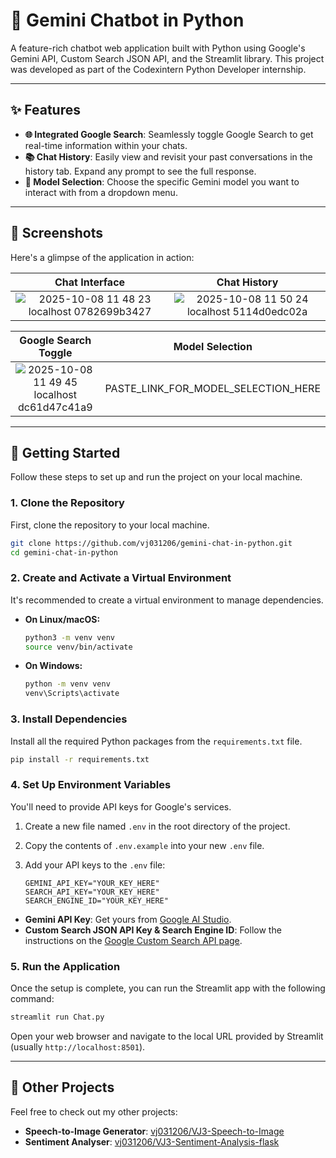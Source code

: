 # 🤖 Gemini Chatbot in Python

A feature-rich chatbot web application built with Python using Google's Gemini API, Custom Search JSON API, and the Streamlit library. This project was developed as part of the Codexintern Python Developer internship.

-----

## ✨ Features

  * **🌐 Integrated Google Search**: Seamlessly toggle Google Search to get real-time information within your chats.
  * **📚 Chat History**: Easily view and revisit your past conversations in the history tab. Expand any prompt to see the full response.
  * **🧠 Model Selection**: Choose the specific Gemini model you want to interact with from a dropdown menu.

-----

## 📸 Screenshots

Here's a glimpse of the application in action:

| Chat Interface | Chat History |
| :---: | :---: |
| ![2025-10-08 11 48 23 localhost 0782699b3427](https://github.com/user-attachments/assets/c3cde95e-f4e8-4ea9-8969-92a412414d85) | ![2025-10-08 11 50 24 localhost 5114d0edc02a](https://github.com/user-attachments/assets/4ee5cf9d-a105-47f9-815b-24c5377a1922) |

| Google Search Toggle | Model Selection |
| :---: | :---: |
| ![2025-10-08 11 49 45 localhost dc61d47c41a9](https://github.com/user-attachments/assets/559dc3a9-c424-4a8d-9e51-8ed1172dc683) | PASTE_LINK_FOR_MODEL_SELECTION_HERE |

-----

## 🚀 Getting Started

Follow these steps to set up and run the project on your local machine.

### 1\. Clone the Repository

First, clone the repository to your local machine.

```bash
git clone https://github.com/vj031206/gemini-chat-in-python.git
cd gemini-chat-in-python
```

### 2\. Create and Activate a Virtual Environment

It's recommended to create a virtual environment to manage dependencies.

  * **On Linux/macOS:**
    ```bash
    python3 -m venv venv
    source venv/bin/activate
    ```
  * **On Windows:**
    ```bash
    python -m venv venv
    venv\Scripts\activate
    ```

### 3\. Install Dependencies

Install all the required Python packages from the `requirements.txt` file.

```bash
pip install -r requirements.txt
```

### 4\. Set Up Environment Variables

You'll need to provide API keys for Google's services.

1.  Create a new file named `.env` in the root directory of the project.

2.  Copy the contents of `.env.example` into your new `.env` file.

3.  Add your API keys to the `.env` file:

    ```env
    GEMINI_API_KEY="YOUR_KEY_HERE"
    SEARCH_API_KEY="YOUR_KEY_HERE"
    SEARCH_ENGINE_ID="YOUR_KEY_HERE"
    ```

<!-- end list -->

  * **Gemini API Key**: Get yours from [Google AI Studio](https://aistudio.google.com/welcome).
  * **Custom Search JSON API Key & Search Engine ID**: Follow the instructions on the [Google Custom Search API page](https://developers.google.com/custom-search/v1/introduction).

### 5\. Run the Application

Once the setup is complete, you can run the Streamlit app with the following command:

```bash
streamlit run Chat.py
```

Open your web browser and navigate to the local URL provided by Streamlit (usually `http://localhost:8501`).

-----

## 📁 Other Projects

Feel free to check out my other projects:

  * **Speech-to-Image Generator**: [vj031206/VJ3-Speech-to-Image](https://github.com/vj031206/VJ3-Speech-to-Image.git)
  * **Sentiment Analyser**: [vj031206/VJ3-Sentiment-Analysis-flask](https://github.com/vj031206/VJ3-Sentiment-Analysis-flask.git)
